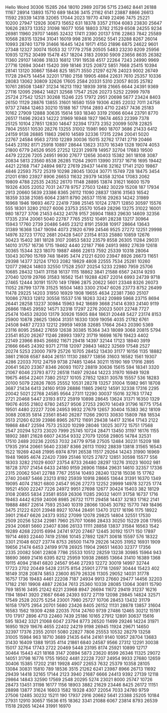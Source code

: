 Hello Wolrd
30306
15285
264
18010
2989
20736
5715
23462
8441
26188
11167
28914
13893
15710
689
18436
3415
21162
6141
23887
8866
26613
11592
29339
14318
32065
17044
2023
19770
4749
22496
7475
25221
10200
27947
12926
30673
15652
631
18378
3357
21104
6083
23830
25647
10626
28373
13352
31098
16077
1056
18803
3782
21529
6508
24255
9234
26981
11960
29707
14685
32432
17411
2390
20137
5116
22863
7842
25589
10568
28315
13294
31041
16019
998
2816
20562
5541
23288
8267
26014
10993
28740
13719
31466
16445
1424
19171
4150
21896
6875
24622
9601
27348
12327
30074
15053
32
17779
2758
20505
5483
23230
8209
25956
10935
12752
30499
15478
457
18204
3183
20930
5909
23656
8635
26382
11360
29107
14086
31833
16812
1791
19538
4517
22264
7243
24990
9969
27716
12694
30441
15420
399
18146
3125
20872
5851
7668
25415
10394
28141
13120
30867
15846
825
18571
3550
21297
6276
24023
9002
26749
11728
29475
14454
32201
17180
2158
19905
4884
22631
7610
25357
10336
28083
13062
30809
32626
17605
2584
20331
5310
23057
8035
25782
10761
28508
13487
31234
16213
1192
18939
3918
21665
6644
24391
9369
27116
12095
29842
14821
32568
17547
2526
20273
5252
22999
7978
25724
27542
12521
30268
15246
225
17972
2951
20698
5677
23424
8403
26150
11129
28876
13855
31601
16580
1559
19306
4285
22032
7011
24758
9737
27484
12463
30210
15188
167
17914
2893
4710
22457
7436
25183
10162
27909
12888
30635
15614
593
18340
3319
21066
6044
23791
8770
26517
11496
29243
14222
31969
16948
1927
19674
4653
22399
7378
25125
10104
27851
12830
14647
32394
17373
2352
20099
5078
22825
7804
25551
10530
28276
13255
31002
15981
960
18707
3686
21433
6412
24159
9138
26885
11863
29610
14589
32336
17315
2294
20041
5020
22767
24584
9563
27310
12289
30036
15015
32762
17741
2719
20466
5445
23192
8171
25918
10897
28644
13623
31370
16349
1328
19074
4053
21800
6779
24526
9505
27252
12231
29978
14957
32704
17683
19500
4479
22226
7205
24951
9930
27677
12656
30403
15382
361
18108
3087
20834
5813
23560
8538
26285
11264
29011
13990
31737
16716
1695
19442
4421
22168
7147
24894
9872
27619
29437
14416
32162
17141
2120
19867
4846
22593
7572
25319
10298
28045
13024
30771
15749
728
18475
3454
21201
6180
23927
8906
26653
11632
29379
14358
32104
17083
2062
19809
4788
22535
24352
26170
11148
28895
13874
31621
16600
1579
19326
4305
22052
7031
24778
9757
27503
12482
30229
15208
187
17934
2913
20660
5639
23386
8365
26112
11090
28837
13816
31563
16542
18359
3338
21085
6064
23811
8790
26537
11516
29263
14242
31989
16968
1946
19693
4672
22419
7398
25145
10124
27871
12850
30597
15576
555
18301
3280
21027
6006
23753
25570
10549
28296
13275
31022
16001
980
18727
3706
21453
6432
24178
9157
26904
11883
29630
14609
32356
17335
2314
20061
5040
22787
7765
25512
10491
28238
13217
30964
15943
17760
2739
20486
5465
23212
8191
25938
10917
28664
13643
31389
16368
1347
19094
4073
21820
6799
24546
9525
27272
12251
29998
14976
32723
17702
2681
20428
5407
23154
8133
25880
10859
12676
30423
15402
381
18128
3107
20853
5832
23579
8558
26305
11284
29031
14010
31757
16736
1715
19462
4440
22187
7166
24913
9892
27639
12618
30365
15344
323
18070
19887
4866
22613
7592
25339
10318
28064
13043
30790
15769
748
18495
3474
21221
6200
23947
8926
26673
11651
29398
14377
32124
17103
2082
19829
4808
22555
7534
25281
10260
12077
29824
14803
32550
17528
2507
20254
5233
22980
7959
25706
10685
28432
13411
31158
16137
1115
18862
3841
21588
6567
24314
9293
27040
12019
29766
31583
16562
1541
19288
4267
22014
6993
24739
9718
27465
12444
30191
15170
149
17896
2875
20622
5601
23348
8326
26073
11052
28799
13778
31525
16504
1483
3300
21047
6026
23773
8752
26499
11478
29225
14203
31950
16929
1908
19655
4634
22381
7360
25107
10086
27833
12812
30558
15537
516
18263
3242
20989
5968
23715
8694
26441
28258
13237
30984
15963
942
18689
3668
21414
6393
24140
9119
26866
11845
29592
14571
32318
17297
2276
20023
5001
22748
7727
25474
10453
28200
13179
30926
15905
884
18631
20448
5427
23174
8153
25900
10878
28625
13604
31351
16330
1309
19056
4035
21782
6761
24508
9487
27233
12212
29959
14938
32685
17664
2643
20390
5369
23116
8095
25842
27659
12638
30385
15364
343
18089
3068
20815
5794
23541
8520
26267
11246
28993
13972
31719
16698
1676
19423
4402
22149
23966
8945
26692
11671
29418
14397
32144
17123
18940
3919
21666
6645
24392
9371
27118
12097
29843
14822
32569
17548
2527
20274
5253
23000
7979
25726
10705
28452
13430
31177
16156
1135
18882
3861
21608
6587
8404
26151
11130
28877
13856
31603
16582
1561
19307
4286
22033
7012
24759
9738
27485
12464
30211
15190
169
17916
2895
20641
5620
23367
8346
26093
11072
28819
30636
15615
594
18341
3320
21067
6046
23793
8772
26518
11497
29244
14223
31970
16949
1928
19675
4654
22401
7380
25127
10105
27852
12831
30578
15557
536
18283
20100
5079
22826
7805
25552
10531
28278
13257
31004
15982
961
18708
3687
21434
6413
24160
9139
26886
11865
29612
14591
32338
17316
2295
20042
5021
22768
24585
9564
27311
12290
30037
15016
32763
17742
2721
20468
5447
23193
8172
25919
10898
28645
13624
31371
16350
1329
19076
4055
21802
6780
24527
9506
27253
29070
14049
31796
16775
1754
19501
4480
22227
7206
24953
9932
27679
12657
30404
15383
362
18109
3088
20835
5814
23561
8540
26287
11266
29013
30830
15809
788
18534
3513
21260
6239
23986
8965
26712
11691
29438
14417
32164
17143
2122
19868
4847
22594
7573
25320
10299
28046
13025
30772
15751
17568
2547
20294
5273
23020
7999
25745
10724
28471
13450
31197
16176
1155
18902
3881
21628
6607
24354
9332
27079
12058
29805
14784
32531
17510
2489
20236
22053
7032
24779
9758
27505
12484
30231
15209
188
17935
2914
20661
5640
23387
8366
26113
11092
28839
13818
31565
16543
1522
19269
4248
21995
6974
8791
26538
11517
29264
14243
31990
16969
1948
19695
4674
22420
7399
25146
10125
27872
12851
30598
15577
556
18303
3282
21029
6007
23754
8733
26480
28297
13276
31023
16002
981
18728
3707
21454
6433
24180
9159
26906
11884
29631
14610
32357
17336
2315
20062
5041
22788
7767
25514
10493
28240
13218
15036
15
17762
2740
20487
5466
23213
8192
25939
10918
28665
13644
31391
16370
1349
19095
4074
21821
6800
24547
9526
27273
12252
29999
14978
32725
1774
19521
4500
22247
7226
24972
9951
27698
12677
30424
15403
382
18129
3108
20855
5834
23581
8559
26306
11285
29032
14011
31758
16737
1716
19463
4442
6259
24006
8985
26732
11711
29458
14437
32183
17162
2141
19888
4867
22614
7593
25340
10319
28066
13045
30792
15770
749
18496
3475
21222
6201
23948
8927
10744
28491
13470
31217
16196
1175
18922
3901
21647
6626
24373
9352
27099
12078
29825
14804
32551
17530
2509
20256
5234
22981
7960
25707
10686
28433
30250
15229
208
17955
2934
20681
5660
23407
8386
26133
11111
28858
13837
31584
16563
1542
19289
4268
22015
6994
24741
9720
27467
12445
30192
15171
150
17897
19714
4693
22440
7419
25166
10145
27892
12871
30618
15597
576
18322
3301
21048
6027
23774
8753
26500
11479
29226
14205
31952
16931
1909
19656
21474
6453
24199
9178
26925
11904
29651
14630
32377
17356
2335
20082
5061
22808
7786
25533
10512
28259
13238
30985
15964
943
18690
3669
21416
6395
8212
25959
10938
28685
13664
31410
16389
1368
19115
4094
21841
6820
24567
9546
27293
12272
30019
14997
32744
17723
2702
20449
5428
23175
8154
25901
27718
12697
30444
15423
402
18149
3128
20874
5853
23600
8579
26326
11305
29052
14031
31778
16757
1736
19483
4461
22208
7187
24934
9913
27660
29477
14456
32203
17182
2161
19908
4887
22634
7613
25360
10339
28085
13064
30811
15790
769
18516
3495
21242
6221
23968
8947
26694
11672
29419
31237
16216
1194
18941
3920
21667
6646
24393
9372
27119
12098
29845
14824
32571
17549
2528
20275
5254
23001
7980
25727
10706
28453
13432
31179
16158
17975
2954
20701
5680
23426
8405
26152
11131
28878
13857
31604
16583
1562
19309
4288
22035
7014
24760
9739
27486
12465
30212
15191
170
17917
2896
4713
22460
7439
25186
10165
27912
12891
30637
15616
595
18342
3321
21068
6047
23794
8773
26520
11499
29246
14224
31971
16950
1929
19676
4655
22402
24219
9198
26945
11924
29671
14650
32397
17376
2355
20101
5080
22827
7806
25553
10532
28279
13258
31005
15984
963
18710
3689
21435
6414
24161
9140
10957
28704
13683
31430
16409
1388
19135
4114
21861
6840
24587
9566
27312
12291
30038
15017
32764
17743
2722
20469
5448
23195
8174
25921
10899
12717
30464
15443
421
18168
3147
20894
5873
23620
8599
26346
11325
29072
14051
31798
16776
1755
19502
4481
22228
7207
24954
9933
27680
12659
30406
15385
17202
2181
19928
4907
22653
7632
25379
10358
28105
13084
30831
15810
789
18536
3515
21262
6241
23987
8966
26713
11692
29439
14418
32165
17144
2123
3940
21687
6666
24413
9392
27139
12118
29864
14843
32590
17569
2548
20295
5274
23021
8000
25747
10726
28473
13451
31198
16177
1156
18903
3882
21629
23446
8425
26172
11151
28898
13877
31624
16603
1582
19328
4307
22054
7033
24780
9759
27506
12485
30232
15211
190
17937
2916
20662
5641
23388
25205
10184
27931
12910
30657
15636
615
18362
3341
21088
6067
23814
8793
26539
11518
29265
14244
31991
16970
